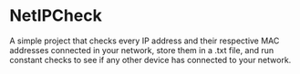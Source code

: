 # NetIPCheck
A simple project that checks every IP address and their respective MAC addresses connected in your network, store them in a .txt file, and run constant checks to see if any other device has connected to your network.
